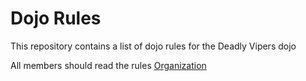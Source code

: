 Dojo Rules
==========

This repository contains a list of dojo rules for the Deadly Vipers dojo

All members should read the rules [Organization](https://github.com/deadlyvipers)
